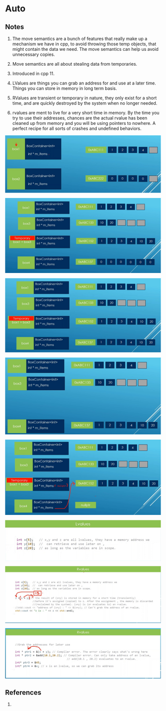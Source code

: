 # Auto

## Notes
1. The move semantics are a bunch of features that really make up a mechanism we have in cpp, to avoid throwing those temp objects, that might contain the data we need. The move semantics can help us avoid unnecessary copies.

2. Move semantics are all about stealing data from temporaries.
3. Introduced in cpp 11.

4. LValues are things you can grab an address for and use at a later time. Things you can store in memory in long term basis. 

5. RValues are transient or temporary in nature, they only exist for a short time, and are quickly destroyed by the system when no longer needed. 

6. rvalues are ment to live for a very short time in memory. By the time you try to use their addresses, chances are the actual rvalue has been cleaned up from memory and you will be using pointers to nowhere. A perfect recipe for all sorts of crashes and undefined behaviors.

![One](50_50_Box_Container.jpg)

![Two](51_50_Box_Container_temp.jpg)

![Three](52_50_Box_Container_AfterCopy.jpg)

![Four](52_51_Box_Container_AfterCopy.jpg)

![Five](53_51_Box_Container_Pointing.jpg)

![Six](55_51_LVAlueExamples.jpg)

![Seven](57_51_RVAlueExamples.jpg)

![Eight](58_51_RVAlueMoreExamples.jpg)



## References

1. 

